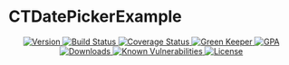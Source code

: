# CTDatePickerExample

<p align="center">
  <a href="https://www.npmjs.com/package/travis-github-status">
    <img src="https://img.shields.io/npm/v/travis-github-status.svg" alt="Version" />
  </a>

  <a href="https://travis-ci.org/CTDatePickerExample/travis-github-status">
    <img src="https://travis-ci.org/CTDatePickerExample/travis-github-status.svg?branch=master" alt="Build Status" />
  </a>

  <a href="https://lima.codeclimate.com/github/CTDatePickerExample/travis-github-status/coverage">
    <img src="https://lima.codeclimate.com/github/faceyspacey/travis-github-status/badges/coverage.svg" alt="Coverage Status"/>
  </a>

  <a href="https://greenkeeper.io">
    <img src="https://badges.greenkeeper.io/faceyspacey/travis-github-status.svg" alt="Green Keeper" />
  </a>

  <a href="https://lima.codeclimate.com/github/faceyspacey/travis-github-status">
    <img src="https://lima.codeclimate.com/github/faceyspacey/travis-github-status/badges/gpa.svg" alt="GPA" />
  </a>

  <a href="https://www.npmjs.com/package/travis-github-status">
    <img src="https://img.shields.io/npm/dt/travis-github-status.svg" alt="Downloads" />
  </a>
  
  <a href="https://snyk.io/test/github/faceyspacey/travis-github-status">
    <img src="https://snyk.io/test/github/faceyspacey/travis-github-status/badge.svg" alt="Known Vulnerabilities" data-canonical-src="https://snyk.io/test/github/faceyspacey/travis-github-status">
  </a>

  <a href="https://www.npmjs.com/package/travis-github-status">
    <img src="https://img.shields.io/npm/l/travis-github-status.svg" alt="License" />
  </a>
</p>

